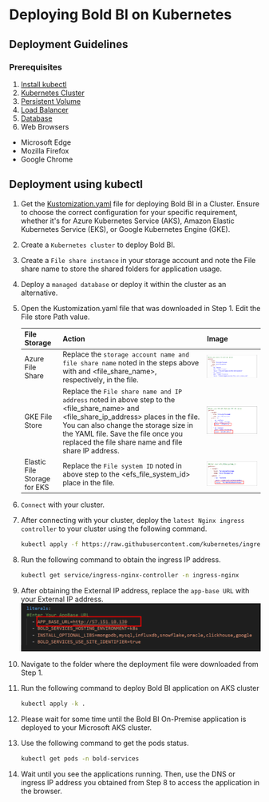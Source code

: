 # Deploying Bold BI on Kubernetes

## Deployment Guidelines

### Prerequisites

1. [Install kubectl](https://kubernetes.io/docs/tasks/tools/#kubectl)
2. [Kubernetes Cluster](KubernetesClusterCreation.md)
3. [Persistent Volume](PersistentVolumeCreation.md)
4. [Load Balancer](Loadbalancer.md)
5. [Database](DatabaseCreation.md)
6. Web Browsers

- Microsoft Edge
- Mozilla Firefox
- Google Chrome

## Deployment using kubectl

1. Get the [Kustomization.yaml](https://github.com/sivakumar-devops/kustomization-improvement/tree/mohamed) file for deploying Bold BI in a Cluster. Ensure to choose the correct configuration for your specific requirement, whether it's for Azure Kubernetes Service (AKS), Amazon Elastic Kubernetes Service (EKS), or Google Kubernetes Engine (GKE).
2. Create a `Kubernetes cluster` to deploy Bold BI.
3. Create a `File share instance` in your storage account and note the File share name to store the shared folders for application usage.
4. Deploy a `managed database` or deploy it within the cluster as an alternative.
5. Open the Kustomization.yaml file that was downloaded in Step 1. Edit the File store Path value.

    |File Storage | Action | Image |
    |------|--------|-------|
    | Azure File Share    | Replace the `storage account name and file share name` noted in the steps above with <storageaccountname> and <file_share_name>, respectively, in the file. | ![After Replacing File Storage name](images/After-replace-fileshare.png) |
    |  GKE File Store   | Replace the `File share name and IP address` noted in above step to the <file_share_name> and <file_share_ip_address> places in the file. You can also change the storage size in the YAML file. Save the file once you replaced the file share name and file share IP address. | ![Replace file store name](images/replace-filestore.png) |
    |  Elastic File Storage for EKS    |  Replace the `File system ID` noted in above step to the <efs_file_system_id> place in the file. | ![replace-fs-id](images/replace-fs-id.png) |

6. `Connect` with your  cluster.

7. After connecting with your cluster, deploy the `latest Nginx ingress controller` to your cluster using the following command.
    ```bash 
    kubectl apply -f https://raw.githubusercontent.com/kubernetes/ingress-nginx/controller-v1.10.0/deploy/static/provider/cloud/deploy.yaml

8. Run the following command to obtain the ingress IP address.
    ```bash 
    kubectl get service/ingress-nginx-controller -n ingress-nginx

9. After obtaining the External IP address, replace the `app-base URL` with your External IP address.
    ![App-Base-URL](images/app-base-url.png)

10. Navigate to the folder where the deployment file were downloaded from Step 1.
11. Run the following command to deploy Bold BI application on AKS cluster
    ```bash
    kubectl apply -k .
12. Please wait for some time until the Bold BI On-Premise application is deployed to your Microsoft AKS cluster.

13. Use the following command to get the pods status.
    ```bash 
    kubectl get pods -n bold-services

14. Wait until you see the applications running. Then, use the DNS or ingress IP address you obtained from Step 8 to access the application in the browser.

